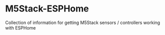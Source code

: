 # M5Stack-ESPHome
Collection of information for getting M5Stack sensors / controllers working with ESPHome
